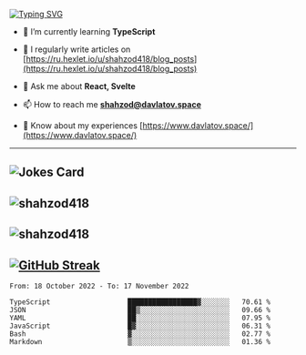 [![Typing SVG](https://readme-typing-svg.herokuapp.com?font=Turret+Road&height=30&lines=HI!+I%60m+Frontend+Developer)](https://git.io/typing-svg)

- 🌱 I’m currently learning **TypeScript**

- 📝 I regularly write articles on [https://ru.hexlet.io/u/shahzod418/blog_posts](https://ru.hexlet.io/u/shahzod418/blog_posts)

- 💬 Ask me about **React, Svelte**

- 📫 How to reach me **shahzod@davlatov.space**

- 📄 Know about my experiences [https://www.davlatov.space/](https://www.davlatov.space/)

---
![Jokes Card](https://readme-jokes.vercel.app/api?theme=radical)
---
![shahzod418](https://github-readme-stats.vercel.app/api/top-langs?username=shahzod418&show_icons=true&theme=radical&locale=en&layout=compact)
---
![shahzod418](https://github-readme-stats.vercel.app/api?username=shahzod418&show_icons=true&theme=radical&locale=en&count_private=true)
---
[![GitHub Streak](http://github-readme-streak-stats.herokuapp.com?user=shahzod418&theme=radical&date_format=M%20j%5B%2C%20Y%5D)](https://git.io/streak-stats)
---
<!--START_SECTION:waka-->

```text
From: 18 October 2022 - To: 17 November 2022

TypeScript                   █████████████████▓░░░░░░░   70.61 %
JSON                         ██▒░░░░░░░░░░░░░░░░░░░░░░   09.66 %
YAML                         ██░░░░░░░░░░░░░░░░░░░░░░░   07.95 %
JavaScript                   █▓░░░░░░░░░░░░░░░░░░░░░░░   06.31 %
Bash                         ▓░░░░░░░░░░░░░░░░░░░░░░░░   02.77 %
Markdown                     ▒░░░░░░░░░░░░░░░░░░░░░░░░   01.36 %
```

<!--END_SECTION:waka-->
